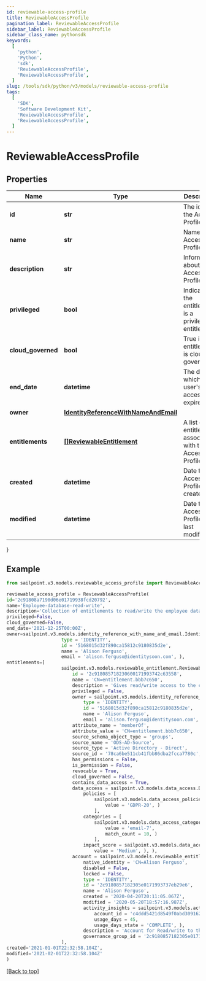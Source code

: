 ```yaml
---
id: reviewable-access-profile
title: ReviewableAccessProfile
pagination_label: ReviewableAccessProfile
sidebar_label: ReviewableAccessProfile
sidebar_class_name: pythonsdk
keywords:
  [
    'python',
    'Python',
    'sdk',
    'ReviewableAccessProfile',
    'ReviewableAccessProfile',
  ]
slug: /tools/sdk/python/v3/models/reviewable-access-profile
tags:
  [
    'SDK',
    'Software Development Kit',
    'ReviewableAccessProfile',
    'ReviewableAccessProfile',
  ]
---
```


# ReviewableAccessProfile

## Properties

| Name | Type | Description | Notes |
| --- | --- | --- | --- |
| **id** | **str** | The id of the Access Profile | [optional] |
| **name** | **str** | Name of the Access Profile | [optional] |
| **description** | **str** | Information about the Access Profile | [optional] |
| **privileged** | **bool** | Indicates if the entitlement is a privileged entitlement | [optional] |
| **cloud_governed** | **bool** | True if the entitlement is cloud governed | [optional] |
| **end_date** | **datetime** | The date at which a user's access expires | [optional] |
| **owner** | [**IdentityReferenceWithNameAndEmail**](identity-reference-with-name-and-email) |  | [optional] |
| **entitlements** | [**[]ReviewableEntitlement**](reviewable-entitlement) | A list of entitlements associated with this Access Profile | [optional] |
| **created** | **datetime** | Date the Access Profile was created. | [optional] |
| **modified** | **datetime** | Date the Access Profile was last modified. | [optional] |

}

## Example

```python
from sailpoint.v3.models.reviewable_access_profile import ReviewableAccessProfile

reviewable_access_profile = ReviewableAccessProfile(
id='2c91808a7190d06e01719938fcd20792',
name='Employee-database-read-write',
description='Collection of entitlements to read/write the employee database',
privileged=False,
cloud_governed=False,
end_date='2021-12-25T00:00Z',
owner=sailpoint.v3.models.identity_reference_with_name_and_email.IdentityReferenceWithNameAndEmail(
                    type = 'IDENTITY',
                    id = '5168015d32f890ca15812c9180835d2e',
                    name = 'Alison Ferguso',
                    email = 'alison.ferguso@identitysoon.com', ),
entitlements=[
                    sailpoint.v3.models.reviewable_entitlement.ReviewableEntitlement(
                        id = '2c918085718230600171993742c63558',
                        name = 'CN=entitlement.bbb7c650',
                        description = 'Gives read/write access to the company database',
                        privileged = False,
                        owner = sailpoint.v3.models.identity_reference_with_name_and_email.IdentityReferenceWithNameAndEmail(
                            type = 'IDENTITY',
                            id = '5168015d32f890ca15812c9180835d2e',
                            name = 'Alison Ferguso',
                            email = 'alison.ferguso@identitysoon.com', ),
                        attribute_name = 'memberOf',
                        attribute_value = 'CN=entitlement.bbb7c650',
                        source_schema_object_type = 'groups',
                        source_name = 'ODS-AD-Source',
                        source_type = 'Active Directory - Direct',
                        source_id = '78ca6be511cb41fbb86dba2fcca7780c',
                        has_permissions = False,
                        is_permission = False,
                        revocable = True,
                        cloud_governed = False,
                        contains_data_access = True,
                        data_access = sailpoint.v3.models.data_access.DataAccess(
                            policies = [
                                sailpoint.v3.models.data_access_policies_inner.DataAccess_policies_inner(
                                    value = 'GDPR-20', )
                                ],
                            categories = [
                                sailpoint.v3.models.data_access_categories_inner.DataAccess_categories_inner(
                                    value = 'email-7',
                                    match_count = 10, )
                                ],
                            impact_score = sailpoint.v3.models.data_access_impact_score.DataAccess_impactScore(
                                value = 'Medium', ), ),
                        account = sailpoint.v3.models.reviewable_entitlement_account.ReviewableEntitlement_account(
                            native_identity = 'CN=Alison Ferguso',
                            disabled = False,
                            locked = False,
                            type = 'IDENTITY',
                            id = '2c9180857182305e0171993737eb29e6',
                            name = 'Alison Ferguso',
                            created = '2020-04-20T20:11:05.067Z',
                            modified = '2020-05-20T18:57:16.987Z',
                            activity_insights = sailpoint.v3.models.activity_insights.ActivityInsights(
                                account_id = 'c4ddd5421d8549f0abd309162cafd3b1',
                                usage_days = 45,
                                usage_days_state = 'COMPLETE', ),
                            description = 'Account for Read/write to the company database',
                            governance_group_id = '2c9180857182305e0171993737eb29e6', ), )
                    ],
created='2021-01-01T22:32:58.104Z',
modified='2021-02-01T22:32:58.104Z'
)

```

[[Back to top]](#)
